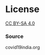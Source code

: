 # License
[CC BY-SA 4.0](https://creativecommons.org/licenses/by-sa/4.0/)

### Source
covid19india.org
